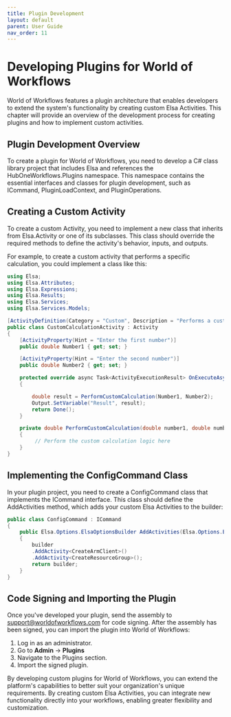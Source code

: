 ```yaml
---
title: Plugin Development
layout: default
parent: User Guide
nav_order: 11
---
```



# Developing Plugins for World of Workflows

World of Workflows features a plugin architecture that enables developers to extend the system's functionality by creating custom Elsa Activities. This chapter will provide an overview of the development process for creating plugins and how to implement custom activities.

## Plugin Development Overview

To create a plugin for World of Workflows, you need to develop a C# class library project that includes Elsa and references the HubOneWorkflows.Plugins namespace. This namespace contains the essential interfaces and classes for plugin development, such as ICommand, PluginLoadContext, and PluginOperations.

## Creating a Custom Activity

To create a custom Activity, you need to implement a new class that inherits from Elsa.Activity or one of its subclasses. This class should override the required methods to define the activity's behavior, inputs, and outputs.

For example, to create a custom activity that performs a specific calculation, you could implement a class like this:

```cs
using Elsa;
using Elsa.Attributes;
using Elsa.Expressions;
using Elsa.Results;
using Elsa.Services;
using Elsa.Services.Models;

[ActivityDefinition(Category = "Custom", Description = "Performs a custom calculation")]
public class CustomCalculationActivity : Activity
{
    [ActivityProperty(Hint = "Enter the first number")]
    public double Number1 { get; set; }

    [ActivityProperty(Hint = "Enter the second number")]
    public double Number2 { get; set; }

    protected override async Task<ActivityExecutionResult> OnExecuteAsync(WorkflowExecutionContext context, CancellationToken cancellationToken)
    {

        double result = PerformCustomCalculation(Number1, Number2);
        Output.SetVariable("Result", result);
        return Done();
    }

    private double PerformCustomCalculation(double number1, double number2)
    {
         // Perform the custom calculation logic here
    }
}
```

## Implementing the ConfigCommand Class

In your plugin project, you need to create a ConfigCommand class that implements the ICommand interface. This class should define the AddActivities method, which adds your custom Elsa Activities to the builder:

```cs
public class ConfigCommand : ICommand
{
    public Elsa.Options.ElsaOptionsBuilder AddActivities(Elsa.Options.ElsaOptionsBuilder builder)
    {
        builder
        .AddActivity<CreateArmClient>()
        .AddActivity<CreateResourceGroup>();
        return builder;
    }
}
```

## Code Signing and Importing the Plugin

Once you've developed your plugin, send the assembly to support@worldofworkflows.com for code signing. After the assembly has been signed, you can import the plugin into World of Workflows:

1.  Log in as an administrator.
2.  Go to **Admin** -> **Plugins**
3.  Navigate to the Plugins section.
4.  Import the signed plugin.

By developing custom plugins for World of Workflows, you can extend the platform's capabilities to better suit your organization's unique requirements. By creating custom Elsa Activities, you can integrate new functionality directly into your workflows, enabling greater flexibility and customization.
